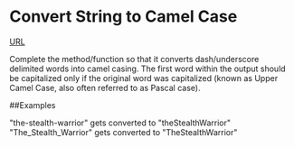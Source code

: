 # Convert String to Camel Case

[URL](https://www.codewars.com/kata/517abf86da9663f1d2000003)

Complete the method/function so that it converts dash/underscore delimited words into camel casing. The first word within the output should be capitalized only if the original word was capitalized (known as Upper Camel Case, also often referred to as Pascal case).

##Examples

"the-stealth-warrior" gets converted to "theStealthWarrior"
"The_Stealth_Warrior" gets converted to "TheStealthWarrior"